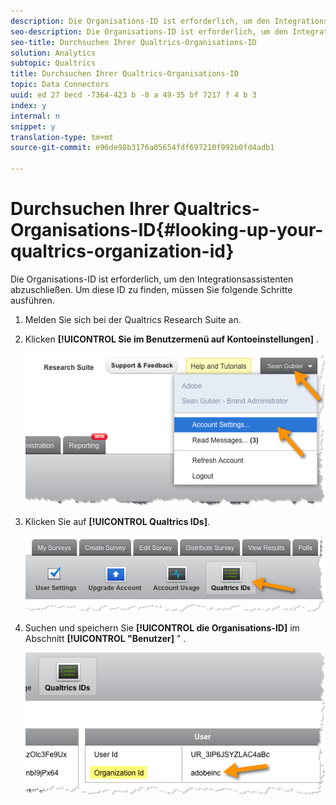 ```yaml
---
description: Die Organisations-ID ist erforderlich, um den Integrationsassistenten abzuschließen. Um diese ID zu finden, müssen Sie folgende Schritte ausführen.
seo-description: Die Organisations-ID ist erforderlich, um den Integrationsassistenten abzuschließen. Um diese ID zu finden, müssen Sie folgende Schritte ausführen.
seo-title: Durchsuchen Ihrer Qualtrics-Organisations-ID
solution: Analytics
subtopic: Qualtrics
title: Durchsuchen Ihrer Qualtrics-Organisations-ID
topic: Data Connectors
uuid: ed 27 becd -7364-423 b -8 a 49-35 bf 7217 f 4 b 3
index: y
internal: n
snippet: y
translation-type: tm+mt
source-git-commit: e96de98b3176a05654fdf697210f992b0fd4adb1

---
```



# Durchsuchen Ihrer Qualtrics-Organisations-ID{#looking-up-your-qualtrics-organization-id}

Die Organisations-ID ist erforderlich, um den Integrationsassistenten abzuschließen. Um diese ID zu finden, müssen Sie folgende Schritte ausführen.

1. Melden Sie sich bei der Qualtrics Research Suite an.
1. Klicken **[!UICONTROL Sie im Benutzermenü auf Kontoeinstellungen]** .

   ![](assets/qualtrics-org-id-1.png)

1. Klicken Sie auf **[!UICONTROL Qualtrics IDs]**.

   ![](assets/qualtrics-org-id-2.png)

1. Suchen und speichern Sie **[!UICONTROL die Organisations-ID]** im Abschnitt **[!UICONTROL "Benutzer]** " .

   ![](assets/qualtrics-org-id-3.png)


